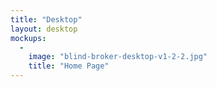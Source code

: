 ```yaml
---
title: "Desktop"
layout: desktop
mockups:
  -
    image: "blind-broker-desktop-v1-2-2.jpg"
    title: "Home Page"
---
```

